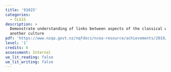 ```yaml
---
title: '91025'
categories:
  - CLS1S
description: >
  Demonstrate understanding of links between aspects of the classical world and
  another culture
pdf: 'https://www.nzqa.govt.nz/nqfdocs/ncea-resource/achievements/2019/as91025.pdf'
level: '1'
credits: 6
assessment: Internal
ue_lit_reading: false
ue_lit_writing: false
---
```


